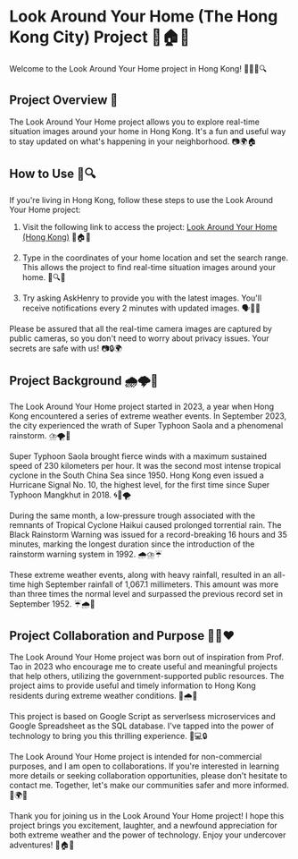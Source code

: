 # Look Around Your Home (The Hong Kong City) Project 👀🏠🌆

Welcome to the Look Around Your Home project in Hong Kong! 🌆🇭🇰🔍

## Project Overview 📝

The Look Around Your Home project allows you to explore real-time situation images around your home in Hong Kong. It's a fun and useful way to stay updated on what's happening in your neighborhood. 📷🌍🏠

## How to Use 📲🔍

If you're living in Hong Kong, follow these steps to use the Look Around Your Home project:

1. Visit the following link to access the project: [Look Around Your Home (Hong Kong)](https://bit.ly/LookAroundUHomeHK) 🔗🏠🌆

2. Type in the coordinates of your home location and set the search range. This allows the project to find real-time situation images around your home. 📍🔍📸

3. Try asking AskHenry to provide you with the latest images. You'll receive notifications every 2 minutes with updated images. 🗣️💬📸

Please be assured that all the real-time camera images are captured by public cameras, so you don't need to worry about privacy issues. Your secrets are safe with us! 📷🔒🌍

## Project Background 🌧️🌩️📅

The Look Around Your Home project started in 2023, a year when Hong Kong encountered a series of extreme weather events. In September 2023, the city experienced the wrath of Super Typhoon Saola and a phenomenal rainstorm. ⛈️🌪️📆

Super Typhoon Saola brought fierce winds with a maximum sustained speed of 230 kilometers per hour. It was the second most intense tropical cyclone in the South China Sea since 1950. Hong Kong even issued a Hurricane Signal No. 10, the highest level, for the first time since Super Typhoon Mangkhut in 2018. 🌀🌊🌪️

During the same month, a low-pressure trough associated with the remnants of Tropical Cyclone Haikui caused prolonged torrential rain. The Black Rainstorm Warning was issued for a record-breaking 16 hours and 35 minutes, marking the longest duration since the introduction of the rainstorm warning system in 1992. 🌧️⛈️☔

These extreme weather events, along with heavy rainfall, resulted in an all-time high September rainfall of 1,067.1 millimeters. This amount was more than three times the normal level and surpassed the previous record set in September 1952. ☔🌧️🌊

## Project Collaboration and Purpose 🤝🌟❤️

The Look Around Your Home project was born out of inspiration from Prof. Tao in 2023 who encourage me to create useful and meaningful projects that help others, utilizing the government-supported public resources. The project aims to provide useful and timely information to Hong Kong residents during extreme weather conditions. 🌟🌧️🤝

This project is based on Google Script as serverlsess microservices and Google Spreadsheet as the SQL database. I've tapped into the power of technology to bring you this thrilling experience. 🚀💻🔒

The Look Around Your Home project is intended for non-commercial purposes, and I am open to collaborations. If you're interested in learning more details or seeking collaboration opportunities, please don't hesitate to contact me. Together, let's make our communities safer and more informed. 👥🌍💡

Thank you for joining us in the Look Around Your Home project! I hope this project brings you excitement, laughter, and a newfound appreciation for both extreme weather and the power of technology. Enjoy your undercover adventures! 📸🏠🌆
